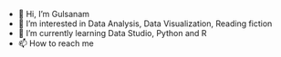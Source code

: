 - 👋 Hi, I’m Gulsanam
- 👀 I’m interested in Data Analysis, Data Visualization, Reading fiction
- 🌱 I’m currently learning Data Studio, Python and R
- 📫 How to reach me 
<!---
Grozikova/Grozikova is a ✨ special ✨ repository because its `README.md` (this file) appears on your GitHub profile.
You can click the Preview link to take a look at your changes.
--->
